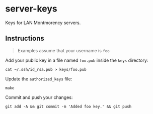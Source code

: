 # server-keys

Keys for LAN Montmorency servers.

## Instructions

> Examples assume that your username is `foo`

Add your public key in a file named `foo.pub` inside the `keys` directory:

    cat ~/.ssh/id_rsa.pub > keys/foo.pub

Update the `authorized_keys` file:

    make

Commit and push your changes:

    git add -A && git commit -m 'Added foo key.' && git push
